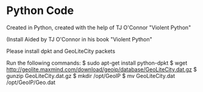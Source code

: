 # Python Code
Created in Python, created with the help of TJ O'Connor "Violent Python"

(Install Aided by TJ O'Connor in his book "Violent Python"

Please install dpkt and GeoLiteCity packets

Run the following commands:
  $ sudo apt-get install python-dpkt
  $ wget http://geolite.maxmind.com/download/geoip/database/GeoLiteCity.dat.gz
  $ gunzip GeoLiteCity.dat.gz
  $ mkdir /opt/GeoIP
  $ mv GeoLiteCity.dat /opt/GeoIP/Geo.dat
